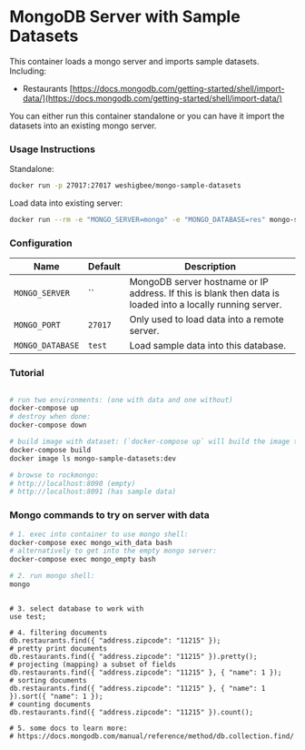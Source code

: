 MongoDB Server with Sample Datasets
=======================

This container loads a mongo server and imports sample datasets. Including:
- Restaurants [https://docs.mongodb.com/getting-started/shell/import-data/](https://docs.mongodb.com/getting-started/shell/import-data/)

You can either run this container standalone or you can have it import the datasets into an existing mongo server.

### Usage Instructions

Standalone:
``` bash
docker run -p 27017:27017 weshigbee/mongo-sample-datasets 
```

Load data into existing server:
``` bash
docker run --rm -e "MONGO_SERVER=mongo" -e "MONGO_DATABASE=res" mongo-sample-datasets
```

### Configuration

Name                              | Default         | Description
----------------------------------|-----------------|------------
`MONGO_SERVER`                    |``               | MongoDB server hostname or IP address. If this is blank then data is loaded into a locally running server. 
`MONGO_PORT`                      |`27017`          | Only used to load data into a remote server.
`MONGO_DATABASE`                  |`test`           | Load sample data into this database. 

### Tutorial 

```bash

# run two environments: (one with data and one without)
docker-compose up
# destroy when done:
docker-compose down

# build image with dataset: (`docker-compose up` will build the image too so this isn't necessary)
docker-compose build 
docker image ls mongo-sample-datasets:dev

# browse to rockmongo:
# http://localhost:8090 (empty)
# http://localhost:8091 (has sample data)

```

### Mongo commands to try on server with data

```bash
# 1. exec into container to use mongo shell:
docker-compose exec mongo_with_data bash
# alternatively to get into the empty mongo server:
docker-compose exec mongo_empty bash

# 2. run mongo shell:
mongo

```
```mongo

# 3. select database to work with 
use test;

# 4. filtering documents
db.restaurants.find({ "address.zipcode": "11215" });
# pretty print documents
db.restaurants.find({ "address.zipcode": "11215" }).pretty();
# projecting (mapping) a subset of fields
db.restaurants.find({ "address.zipcode": "11215" }, { "name": 1 });
# sorting documents
db.restaurants.find({ "address.zipcode": "11215" }, { "name": 1 }).sort({ "name": 1 });
# counting documents
db.restaurants.find({ "address.zipcode": "11215" }).count();

# 5. some docs to learn more:
# https://docs.mongodb.com/manual/reference/method/db.collection.find/

```